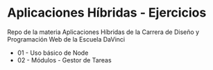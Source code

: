 # Aplicaciones Híbridas - Ejercicios

Repo de la materia Aplicaciones Híbridas de la Carrera de Diseño y Programación Web de la Escuela DaVinci

* 01 - Uso básico de Node
* 02 - Módulos - Gestor de Tareas

